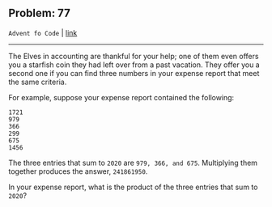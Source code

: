 Problem: 77
---

`Advent fo Code` | [link](https://adventofcode.com/2020/day/1#part2)

---

The Elves in accounting are thankful for your help; one of them even
offers you a starfish coin they had left over from a past vacation.
They offer you a second one if you can find three numbers in your
expense report that meet the same criteria.

For example, suppose your expense report contained the following:
```
1721
979
366
299
675
1456
```

The three entries that sum to `2020` are `979, 366, and 675`.
Multiplying them together produces the answer, `241861950`.

In your expense report, what is the product of the three entries
that sum to `2020`?
